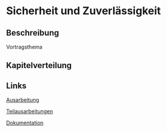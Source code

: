 # Sicherheit und Zuverlässigkeit

## Beschreibung

Vortragsthema



## Kapitelverteilung



## Links

[Ausarbeitung](https://jtigit.github.io/SicherheituZuverlaessigkeit2019/#/)  
[Teilausarbeitungen](https://jtigit.github.io/SicherheituZuverlaessigkeit2019/#/Teilausarbeitungen/)  
[Dokumentation](https://jtigit.github.io/SicherheituZuverlaessigkeit2019/#/Dokumentation/)  
